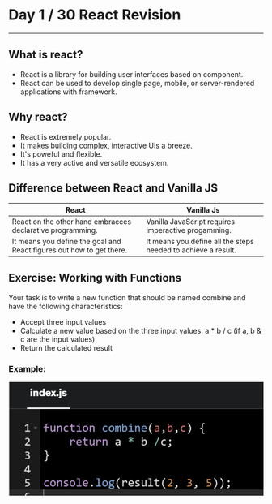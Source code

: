 # Day 1 / 30 React Revision
---

## What is react?
* React is a library for building user interfaces based on component.
* React can be used to develop single page, mobile, or server-rendered applications with framework.

## Why react?
* React is extremely popular.
* It makes building complex, interactive UIs a breeze.
* It's poweful and flexible.
* It has a very active and versatile ecosystem.
  
## Difference between React and Vanilla JS

| React | Vanilla Js |
| --- | --- |
| React on the other hand embracces declarative programming. | Vanilla JavaScript requires imperactive progamming. |
| It means you define the goal and React figures out how to get there. | It means you define all the steps needed to achieve a result. |

## Exercise: Working with Functions
Your task is to write a new function that should be named combine and have the following characteristics:

* Accept three input values
* Calculate a new value based on the three input values: a * b / c (if a, b & c are the input values)
* Return the calculated result

### Example:
![Output](working_with_functions/Screenshot%202023-06-27%20175422.png)